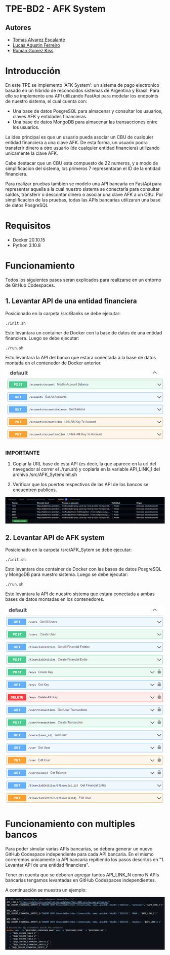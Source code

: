 # TPE-BD2 - AFK System

## Autores
- [Tomas Alvarez Escalante](https://github.com/tomalvarezz)
- [Lucas Agustin Ferreiro](https://github.com/lukyferreiro)
- [Roman Gomez Kiss](https://github.com/rgomezkiss)

# Introducción

En este TPE se implemento 'AFK System': un sistema de pago electronico basado en un híbrido de reconocidos sistemas de Argentina y Brasil.
Para ello se implemento una API utilizando FastApi para modelar los endpoints de nuestro sistema, el cual cuenta con:
- Una base de datos PosgreSQL para almacenar y consultar los usuarios, claves AFK y entidades financieras.
- Una base de datos MongoDB para almacenar las transacciones entre los usuarios.

La idea principal es que un usuario pueda asociar un CBU de cualquier entidad financiera a una clave AFK. De esta forma, un usuario
podra transferir dinero a otro usuario (de cualquier entidad financiera) utilizando unicamente la clave AFK.

Cabe destacar que un CBU esta compuesto de 22 numeros, y a modo de simplificacion del sistema, los primeros 7 representaran el
ID de la entidad financiera.

Para realizar pruebas tambien se modelo una API bancaria en FastApi para representar aquella a la cual nuestro
sistema se conectaría para consultar saldos, transferir o descontar dinero o asociar una clave AFK a un CBU. 
Por simplificacion de las pruebas, todas las APIs bancarias utilizaran una base de datos PosgreSQL

# Requisitos

- Docker 20.10.15
- Python 3.10.8

# Funcionamiento

Todos los siguientes pasos seran explicados para realizarse en un entorno de GitHub Codespaces.

## 1. Levantar API de una entidad financiera

Posicionado en la carpeta /src/Banks se debe ejecutar:

```shell
./init.sh
```

Esto levantara un container de Docker con la base de datos de una entidad financiera.
Luego se debe ejecutar: 

```shell
./run.sh
```

Esto levantara la API del banco que estara conectada a la base de datos montada en el contenedor de Docker anterior.

![Documentación en Swagger de la API del banco](./images/api_banks.png)

### IMPORTANTE
1. Copiar la URL base de esta API (es decir, la que aparece en la url del navegador al correr el ./run.sh) y
copiarla en la variable API_LINK_1 del archivo /src/AFK_Sytem/init.sh

2. Verificar que los puertos respectivos de las API de los bancos se encuentren publicos.

![Visualización de los puertos publicos](./images/ports.png)

## 2. Levantar API de AFK system

Posicionado en la carpeta /src/AFK_Sytem se debe ejecutar:

```shell
./init.sh
```

Esto levantara dos container de Docker con las bases de datos PosgreSQL y MongoDB para nuestro sistema.
Luego se debe ejecutar: 

```shell
./run.sh
```
Esto levantara la API de nuestro sistema que estara conectada a ambas bases de datos montadas en los contenedores.

![Documentación en Swagger de la API del AFK system](./images/api_afk_system.png)

# Funcionamiento con multiples bancos

Para poder simular varias APIs bancarias, se debera generar un nuevo GitHub Codespace independiente para cada API bancaria.
En el mismo correremos unicamente la API bancaria repitiendo los pasos descritos en "1. Levantar API de una entidad financiera".

Tener en cuenta que se deberan agregar tantos API_LINK_N como N APIs bancarias tengamos levantadas en GitHub Codespaces independientes.

A continuación se muestra un ejemplo:

![Explicación de como inicializar los API Links](./images/api_links.png)